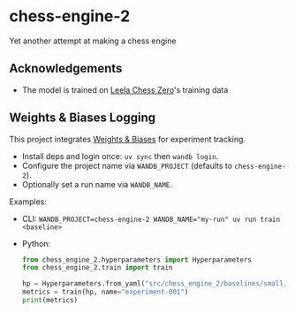 # chess-engine-2

Yet another attempt at making a chess engine

## Acknowledgements

- The model is trained on [Leela Chess Zero](https://lczero.org)'s training data

## Weights & Biases Logging

This project integrates [Weights & Biases](https://wandb.ai) for experiment tracking.

- Install deps and login once: `uv sync` then `wandb login`.
- Configure the project name via `WANDB_PROJECT` (defaults to `chess-engine-2`).
- Optionally set a run name via `WANDB_NAME`.

Examples:

- CLI: `WANDB_PROJECT=chess-engine-2 WANDB_NAME="my-run" uv run train <baseline>`
- Python:
  
  ```py
  from chess_engine_2.hyperparameters import Hyperparameters
  from chess_engine_2.train import train

  hp = Hyperparameters.from_yaml("src/chess_engine_2/baselines/small.yaml")
  metrics = train(hp, name="experiment-001")
  print(metrics)
  ```
